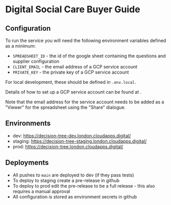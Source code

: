 # Digital Social Care Buyer Guide

## Configuration

To run the service you will need the following environment variables defined as a minimum:

* `SPREADSHEET_ID` - the id of the google sheet containing the questions and supplier configuration
* `CLIENT_EMAIL` - the email address of a GCP service account
* `PRIVATE_KEY` - the private key of a GCP service account

For local development, these should be defined in `.env.local`.

Details of how to set up a GCP service account can be found at [](https://theoephraim.github.io/node-google-spreadsheet/#/getting-started/authentication?id=service-account).

Note that the email address for the service account needs to be added as a "Viewer" for the spreadsheet using the "Share" dialogue.

## Environments

* dev: https://decision-tree-dev.london.cloudapps.digital/
* staging: https://decision-tree-staging.london.cloudapps.digital/
* prod: https://decision-tree.london.cloudapps.digital/ 


## Deployments

* All pushes to `main` are deployed to dev (if they pass tests)
* To deploy to staging create a pre-release in github
* To deploy to prod edit the pre-release to be a full release - this also requires a manual approval
* All configuration is stored as environment secrets in github
